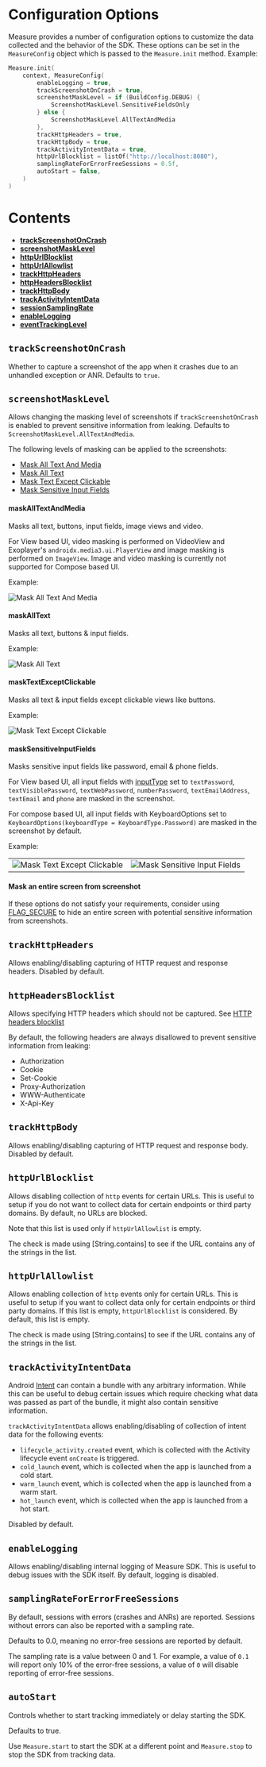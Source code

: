 # Configuration Options

Measure provides a number of configuration options to customize the data collected and the behavior of the SDK. These
options can be set in the `MeasureConfig` object which is passed to the `Measure.init` method. Example:

```kotlin
Measure.init(
    context, MeasureConfig(
        enableLogging = true,
        trackScreenshotOnCrash = true,
        screenshotMaskLevel = if (BuildConfig.DEBUG) {
            ScreenshotMaskLevel.SensitiveFieldsOnly
        } else {
            ScreenshotMaskLevel.AllTextAndMedia
        },
        trackHttpHeaders = true,
        trackHttpBody = true,
        trackActivityIntentData = true,
        httpUrlBlocklist = listOf("http://localhost:8080"),
        samplingRateForErrorFreeSessions = 0.5f,
        autoStart = false,
    )
)
```

# Contents

* [**trackScreenshotOnCrash**](#trackScreenshotOnCrash)
* [**screenshotMaskLevel**](#screenshotMaskLevel)
* [**httpUrlBlocklist**](#httpUrlBlocklist)
* [**httpUrlAllowlist**](#httpUrlAllowlist)
* [**trackHttpHeaders**](#trackHttpHeaders)
* [**httpHeadersBlocklist**](#httpHeadersBlocklist)
* [**trackHttpBody**](#trackHttpBody)
* [**trackActivityIntentData**](#trackActivityIntentData)
* [**sessionSamplingRate**](#sessionSamplingRate)
* [**enableLogging**](#enableLogging)
* [**eventTrackingLevel**](#eventTrackingLevel)

## `trackScreenshotOnCrash`

Whether to capture a screenshot of the app when it crashes due to an unhandled exception or ANR.
Defaults to `true`.

## `screenshotMaskLevel`

Allows changing the masking level of screenshots if `trackScreenshotOnCrash` is enabled to prevent sensitive
information from leaking. Defaults to `ScreenshotMaskLevel.AllTextAndMedia`.

The following levels of masking can be applied to the screenshots:

* [Mask All Text And Media](#maskalltextandmedia)
* [Mask All Text](#maskalltext)
* [Mask Text Except Clickable](#masktextexceptclickable)
* [Mask Sensitive Input Fields](#masksensitiveinputfields)

#### maskAllTextAndMedia

Masks all text, buttons, input fields, image views and video.

For View based UI, video masking is performed on VideoView and Exoplayer's `androidx.media3.ui.PlayerView`
and image masking is performed on `ImageView`. Image and video masking is currently not supported for Compose based UI.

Example:

![Mask All Text And Media](images/maskAllTextAndMedia.png)

#### maskAllText

Masks all text, buttons & input fields.

Example:

![Mask All Text](images/maskAllText.png)

#### maskTextExceptClickable

Masks all text & input fields except clickable views like buttons.

Example:

![Mask Text Except Clickable](images/maskTextExceptClickable.png)

#### maskSensitiveInputFields

Masks sensitive input fields like password, email & phone fields.

For View based UI, all input fields
with [inputType](https://developer.android.com/reference/android/text/InputType)
set to `textPassword`, `textVisiblePassword`, `textWebPassword`, `numberPassword`, `textEmailAddress`, `textEmail`
and `phone` are masked in the screenshot.

For compose based UI, all input fields with KeyboardOptions set
to `KeyboardOptions(keyboardType = KeyboardType.Password)`
are masked in the screenshot by default.

Example:

|                                                                     |                                                                     |
|---------------------------------------------------------------------|---------------------------------------------------------------------|
| ![Mask Text Except Clickable](images/maskSensitiveInputFields2.png) | ![Mask Sensitive Input Fields](images/maskSensitiveInputFields.png) |

#### Mask an entire screen from screenshot

If these options do not satisfy your requirements, consider
using [FLAG_SECURE](https://developer.android.com/reference/android/view/WindowManager.LayoutParams#FLAG_SECURE) to hide
an entire screen with potential sensitive information from screenshots.

## `trackHttpHeaders`

Allows enabling/disabling capturing of HTTP request and response headers. Disabled by default.

## `httpHeadersBlocklist`

Allows specifying HTTP headers which should not be captured.
See [HTTP headers blocklist](features/feature_network_monitoring.md#httpHeadersBlocklist)

By default, the following headers are always disallowed to prevent sensitive information from
leaking:

* Authorization
* Cookie
* Set-Cookie
* Proxy-Authorization
* WWW-Authenticate
* X-Api-Key

## `trackHttpBody`

Allows enabling/disabling capturing of HTTP request and response body. Disabled by default.

## `httpUrlBlocklist`

Allows disabling collection of `http` events for certain URLs. This is useful to setup if you do not
want to collect data for certain endpoints or third party domains. By default, no URLs are blocked.

Note that this list is used only if `httpUrlAllowlist` is empty.

The check is made using [String.contains] to see if the URL contains any of the strings in
the list.

## `httpUrlAllowlist`

Allows enabling collection of `http` events only for certain URLs. This is useful to setup if you want
to collect data only for certain endpoints or third party domains. If this list is empty, `httpUrlBlocklist` is
considered. By default, this list is empty.

The check is made using [String.contains] to see if the URL contains any of the strings in
the list.

## `trackActivityIntentData`

Android [Intent](https://developer.android.com/reference/android/content/Intent#standard-extra-data)
can contain
a bundle with any arbitrary information. While this can be useful to debug certain issues which
require
checking what data was passed as part of the bundle, it might also contain sensitive information.

`trackActivityIntentData` allows enabling/disabling of collection of intent data for the following events:

* `lifecycle_activity.created` event, which is collected with the Activity lifecycle
  event `onCreate` is triggered.
* `cold_launch` event, which is collected when the app is launched from a cold start.
* `warm_launch` event, which is collected when the app is launched from a warm start.
* `hot_launch` event, which is collected when the app is launched from a hot start.

Disabled by default.

## `enableLogging`

Allows enabling/disabling internal logging of Measure SDK. This is useful to debug issues with the SDK
itself. By default, logging is disabled.

## `samplingRateForErrorFreeSessions`

By default, sessions with errors (crashes and ANRs) are reported. Sessions without
errors can also be reported with a sampling rate.

Defaults to 0.0, meaning no error-free sessions are reported by default.

The sampling rate is a value between 0 and 1. For example, a value of `0.1` will report only 10%
of the error-free sessions, a value of `0` will disable reporting of error-free sessions.

## `autoStart`

Controls whether to start tracking immediately or delay starting the SDK.

Defaults to true.

Use `Measure.start` to start the SDK at a different point and `Measure.stop` to stop the SDK from tracking
data.